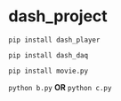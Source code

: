 # dash_project
`pip install dash_player`

`pip install dash_daq`

`pip install movie.py`

`python b.py`
**OR**
`python c.py`

